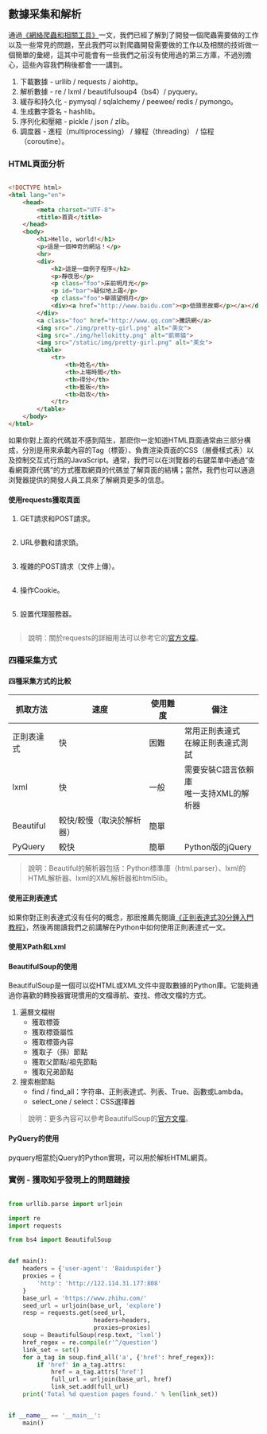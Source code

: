 ## 數據采集和解析

通過[《網絡爬蟲和相關工具》](./01.網絡爬蟲和相關工具.md)一文，我們已經了解到了開發一個爬蟲需要做的工作以及一些常見的問題，至此我們可以對爬蟲開發需要做的工作以及相關的技術做一個簡單的彙總，這其中可能會有一些我們之前沒有使用過的第三方庫，不過別擔心，這些內容我們稍後都會一一講到。

1. 下載數據 - urllib / requests / aiohttp。
2. 解析數據 - re / lxml / beautifulsoup4（bs4）/ pyquery。
3. 緩存和持久化 - pymysql / sqlalchemy / peewee/ redis / pymongo。
4. 生成數字簽名 - hashlib。
5. 序列化和壓縮 - pickle / json / zlib。
6. 調度器 - 進程（multiprocessing） / 線程（threading） / 協程（coroutine）。

### HTML頁面分析

```HTML

<!DOCTYPE html>
<html lang="en">
    <head>
        <meta charset="UTF-8">
        <title>首頁</title>
    </head>
    <body>
        <h1>Hello, world!</h1>
        <p>這是一個神奇的網站！</p>
        <hr>
        <div>
            <h2>這是一個例子程序</h2>
            <p>靜夜思</p>
            <p class="foo">床前明月光</p>
            <p id="bar">疑似地上霜</p>
            <p class="foo">舉頭望明月</p>
            <div><a href="http://www.baidu.com"><p>低頭思故鄉</p></a></div>
        </div>
        <a class="foo" href="http://www.qq.com">騰訊網</a>
        <img src="./img/pretty-girl.png" alt="美女">
        <img src="./img/hellokitty.png" alt="凱蒂貓">
        <img src="/static/img/pretty-girl.png" alt="美女">
        <table>
            <tr>
                <th>姓名</th>
                <th>上場時間</th>
                <th>得分</th>
                <th>籃板</th>
                <th>助攻</th>
            </tr>
        </table>
    </body>
</html>
```

如果你對上面的代碼並不感到陌生，那麽你一定知道HTML頁面通常由三部分構成，分別是用來承載內容的Tag（標簽）、負責渲染頁面的CSS（層疊樣式表）以及控制交互式行爲的JavaScript。通常，我們可以在浏覽器的右鍵菜單中通過“查看網頁源代碼”的方式獲取網頁的代碼並了解頁面的結構；當然，我們也可以通過浏覽器提供的開發人員工具來了解網頁更多的信息。

#### 使用requests獲取頁面

1. GET請求和POST請求。

   ```Python
   
   
   ```

2. URL參數和請求頭。

   ```Python
   
   
   ```

3. 複雜的POST請求（文件上傳）。

   ```Python
   
   
   ```

4. 操作Cookie。

   ```Python
   
   
   ```

5. 設置代理服務器。

   ```Python
   
   
   ```

> 說明：關於requests的詳細用法可以參考它的[官方文檔](http://docs.python-requests.org/zh_CN/latest/user/quickstart.html)。

### 四種采集方式

#### 四種采集方式的比較

| 抓取方法   | 速度                      | 使用難度 | 備注                                       |
| ---------- | ------------------------- | -------- | ------------------------------------------ |
| 正則表達式 | 快                        | 困難     | 常用正則表達式<br>在線正則表達式測試       |
| lxml       | 快                        | 一般     | 需要安裝C語言依賴庫<br>唯一支持XML的解析器 |
| Beautiful  | 較快/較慢（取決於解析器） | 簡單     |                                            |
| PyQuery    | 較快                      | 簡單     | Python版的jQuery                           |

> 說明：Beautiful的解析器包括：Python標準庫（html.parser）、lxml的HTML解析器、lxml的XML解析器和html5lib。

#### 使用正則表達式

如果你對正則表達式沒有任何的概念，那麽推薦先閱讀[《正則表達式30分鍾入門教程》]()，然後再閱讀我們之前講解在Python中如何使用正則表達式一文。

#### 使用XPath和Lxml



#### BeautifulSoup的使用

BeautifulSoup是一個可以從HTML或XML文件中提取數據的Python庫。它能夠通過你喜歡的轉換器實現慣用的文檔導航、查找、修改文檔的方式。

1. 遍曆文檔樹
   - 獲取標簽
   - 獲取標簽屬性
   - 獲取標簽內容
   - 獲取子（孫）節點
   - 獲取父節點/祖先節點
   - 獲取兄弟節點
2. 搜索樹節點
   - find / find_all：字符串、正則表達式、列表、True、函數或Lambda。
   - select_one / select：CSS選擇器

> 說明：更多內容可以參考BeautifulSoup的[官方文檔](https://www.crummy.com/software/BeautifulSoup/bs4/doc/index.zh.html)。

#### PyQuery的使用

pyquery相當於jQuery的Python實現，可以用於解析HTML網頁。



### 實例 - 獲取知乎發現上的問題鏈接

```Python

from urllib.parse import urljoin

import re
import requests

from bs4 import BeautifulSoup


def main():
    headers = {'user-agent': 'Baiduspider'}
    proxies = {
        'http': 'http://122.114.31.177:808'
    }
    base_url = 'https://www.zhihu.com/'
    seed_url = urljoin(base_url, 'explore')
    resp = requests.get(seed_url,
                        headers=headers,
                        proxies=proxies)
    soup = BeautifulSoup(resp.text, 'lxml')
    href_regex = re.compile(r'^/question')
    link_set = set()
    for a_tag in soup.find_all('a', {'href': href_regex}):
        if 'href' in a_tag.attrs:
            href = a_tag.attrs['href']
            full_url = urljoin(base_url, href)
            link_set.add(full_url)
    print('Total %d question pages found.' % len(link_set))


if __name__ == '__main__':
    main()

```


